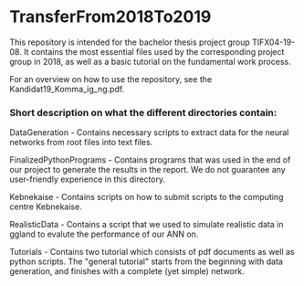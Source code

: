 # TransferFrom2018To2019
This repository is intended for the bachelor thesis project group TIFX04-19-08. It contains the most essential files used by the
corresponding project group in 2018, as well as a basic tutorial on the fundamental work process.

For an overview on how to use the repository, see the Kandidat19_Komma_ig_ng.pdf.

### Short description on what the different directories contain:

DataGeneration - Contains necessary scripts to extract data for the neural networks from root files into text files.

FinalizedPythonPrograms - Contains programs that was used in the end of our project to generate the results in the report.
                          We do not guarantee any user-friendly experience in this directory.

Kebnekaise - Contains scripts on how to submit scripts to the computing centre Kebnekaise.

RealisticData - Contains a script that we used to simulate realistic data in ggland to evalute the performance of our ANN on.

Tutorials - Contains two tutorial which consists of pdf documents as well as python scripts. The "general tutorial" starts from the
beginning with data generation, and finishes with a complete (yet simple) network.
